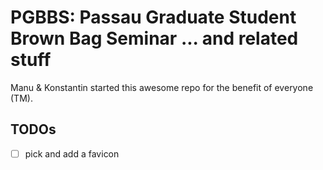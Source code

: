 # PGBBS: Passau Graduate Student Brown Bag Seminar ... and related stuff

Manu & Konstantin started this awesome repo for the benefit of everyone (TM).

## TODOs

- [ ] pick and add a favicon
